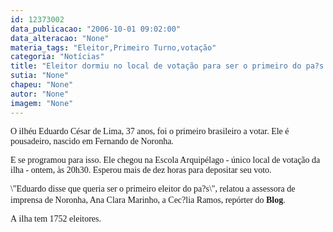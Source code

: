 ```yaml
---
id: 12373002
data_publicacao: "2006-10-01 09:02:00"
data_alteracao: "None"
materia_tags: "Eleitor,Primeiro Turno,votação"
categoria: "Notícias"
title: "Eleitor dormiu no local de votação para ser o primeiro do pa?s a votar"
sutia: "None"
chapeu: "None"
autor: "None"
imagem: "None"
---
```

<p><FONT face=Verdana>O ilhéu Eduardo César de Lima, 37 anos, foi o primeiro brasileiro a votar. Ele é pousadeiro, nascido em Fernando de Noronha.</FONT> </p>
<p><P><FONT face=Verdana>E se programou para isso.&nbsp;Ele chegou na Escola Arquipélago - único local de votação&nbsp;da ilha&nbsp;- ontem, às 20h30. Esperou mais de dez horas para depositar seu voto.</FONT></P></p>
<p><P><FONT face=Verdana>\"Eduardo disse que&nbsp;queria ser o primeiro eleitor do pa?s\", relatou&nbsp;a&nbsp;assessora de imprensa de Noronha, Ana Clara Marinho, a Cec?lia Ramos, repórter do <STRONG>Blog</STRONG>.</FONT> &nbsp;</P></p>
<p><P><FONT face=Verdana>A&nbsp;ilha&nbsp;tem 1752 eleitores.</FONT></P> </p>

